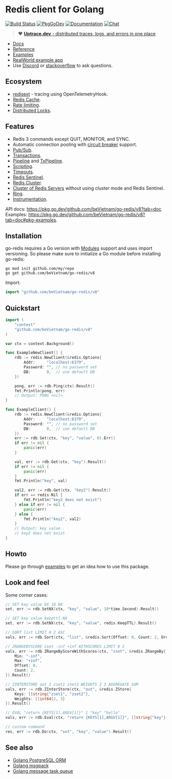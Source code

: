 # Redis client for Golang

[![Build Status](https://travis-ci.org/go-redis/redis.png?branch=master)](https://travis-ci.org/go-redis/redis)
[![PkgGoDev](https://pkg.go.dev/badge/github.com/beVietnam/go-redis/v8)](https://pkg.go.dev/github.com/beVietnam/go-redis/v8?tab=doc)
[![Documentation](https://img.shields.io/badge/redis-documentation-informational)](https://redis.uptrace.dev/)
[![Chat](https://discordapp.com/api/guilds/756530933771010068/widget.png)](https://discord.gg/ZQJDR3R)

> :heart: [**Uptrace.dev** - distributed traces, logs, and errors in one place](https://uptrace.dev)

- [Docs](https://redis.uptrace.dev)
- [Reference](https://pkg.go.dev/github.com/beVietnam/go-redis/v8?tab=doc)
- [Examples](https://pkg.go.dev/github.com/beVietnam/go-redis/v8?tab=doc#pkg-examples)
- [RealWorld example app](https://github.com/uptrace/go-realworld-example-app)
- Use [Discord](https://discord.gg/ZQJDR3R) or [stackoverflow](https://stackoverflow.com/) to ask
  questions.

## Ecosystem

- [redisext](https://github.com/go-redis/redisext) - tracing using OpenTelemetryHook.
- [Redis Cache](https://github.com/go-redis/cache).
- [Rate limiting](https://github.com/go-redis/redis_rate).
- [Distributed Locks](https://github.com/bsm/redislock).

## Features

- Redis 3 commands except QUIT, MONITOR, and SYNC.
- Automatic connection pooling with
  [circuit breaker](https://en.wikipedia.org/wiki/Circuit_breaker_design_pattern) support.
- [Pub/Sub](https://pkg.go.dev/github.com/beVietnam/go-redis/v8?tab=doc#PubSub).
- [Transactions](https://pkg.go.dev/github.com/beVietnam/go-redis/v8?tab=doc#example-Client-TxPipeline).
- [Pipeline](https://pkg.go.dev/github.com/beVietnam/go-redis/v8?tab=doc#example-Client-Pipeline) and
  [TxPipeline](https://pkg.go.dev/github.com/beVietnam/go-redis/v8?tab=doc#example-Client-TxPipeline).
- [Scripting](https://pkg.go.dev/github.com/beVietnam/go-redis/v8?tab=doc#Script).
- [Timeouts](https://pkg.go.dev/github.com/beVietnam/go-redis/v8?tab=doc#Options).
- [Redis Sentinel](https://pkg.go.dev/github.com/beVietnam/go-redis/v8?tab=doc#NewFailoverClient).
- [Redis Cluster](https://pkg.go.dev/github.com/beVietnam/go-redis/v8?tab=doc#NewClusterClient).
- [Cluster of Redis Servers](https://pkg.go.dev/github.com/beVietnam/go-redis/v8?tab=doc#example-NewClusterClient--ManualSetup)
  without using cluster mode and Redis Sentinel.
- [Ring](https://pkg.go.dev/github.com/beVietnam/go-redis/v8?tab=doc#NewRing).
- [Instrumentation](https://pkg.go.dev/github.com/beVietnam/go-redis/v8?tab=doc#ex-package--Instrumentation).

API docs: https://pkg.go.dev/github.com/beVietnam/go-redis/v8?tab=doc. Examples:
https://pkg.go.dev/github.com/beVietnam/go-redis/v8?tab=doc#pkg-examples.

## Installation

go-redis requires a Go version with [Modules](https://github.com/golang/go/wiki/Modules) support and
uses import versioning. So please make sure to initialize a Go module before installing go-redis:

```shell
go mod init github.com/my/repo
go get github.com/beVietnam/go-redis/v8
```

Import:

```go
import "github.com/beVietnam/go-redis/v8"
```

## Quickstart

```go
import (
    "context"
    "github.com/beVietnam/go-redis/v8"
)

var ctx = context.Background()

func ExampleNewClient() {
    rdb := redis.NewClient(&redis.Options{
        Addr:     "localhost:6379",
        Password: "", // no password set
        DB:       0,  // use default DB
    })

    pong, err := rdb.Ping(ctx).Result()
    fmt.Println(pong, err)
    // Output: PONG <nil>
}

func ExampleClient() {
    rdb := redis.NewClient(&redis.Options{
        Addr:     "localhost:6379",
        Password: "", // no password set
        DB:       0,  // use default DB
    })
    err := rdb.Set(ctx, "key", "value", 0).Err()
    if err != nil {
        panic(err)
    }

    val, err := rdb.Get(ctx, "key").Result()
    if err != nil {
        panic(err)
    }
    fmt.Println("key", val)

    val2, err := rdb.Get(ctx, "key2").Result()
    if err == redis.Nil {
        fmt.Println("key2 does not exist")
    } else if err != nil {
        panic(err)
    } else {
        fmt.Println("key2", val2)
    }
    // Output: key value
    // key2 does not exist
}
```

## Howto

Please go through [examples](https://pkg.go.dev/github.com/beVietnam/go-redis/v8?tab=doc#pkg-examples)
to get an idea how to use this package.

## Look and feel

Some corner cases:

```go
// SET key value EX 10 NX
set, err := rdb.SetNX(ctx, "key", "value", 10*time.Second).Result()

// SET key value keepttl NX
set, err := rdb.SetNX(ctx, "key", "value", redis.KeepTTL).Result()

// SORT list LIMIT 0 2 ASC
vals, err := rdb.Sort(ctx, "list", &redis.Sort{Offset: 0, Count: 2, Order: "ASC"}).Result()

// ZRANGEBYSCORE zset -inf +inf WITHSCORES LIMIT 0 2
vals, err := rdb.ZRangeByScoreWithScores(ctx, "zset", &redis.ZRangeBy{
    Min: "-inf",
    Max: "+inf",
    Offset: 0,
    Count: 2,
}).Result()

// ZINTERSTORE out 2 zset1 zset2 WEIGHTS 2 3 AGGREGATE SUM
vals, err := rdb.ZInterStore(ctx, "out", &redis.ZStore{
    Keys: []string{"zset1", "zset2"},
    Weights: []int64{2, 3}
}).Result()

// EVAL "return {KEYS[1],ARGV[1]}" 1 "key" "hello"
vals, err := rdb.Eval(ctx, "return {KEYS[1],ARGV[1]}", []string{"key"}, "hello").Result()

// custom command
res, err := rdb.Do(ctx, "set", "key", "value").Result()
```

## See also

- [Golang PostgreSQL ORM](https://github.com/go-pg/pg)
- [Golang msgpack](https://github.com/vmihailenco/msgpack)
- [Golang message task queue](https://github.com/vmihailenco/taskq)
